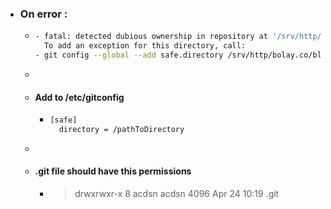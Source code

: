 - ### On error :
	- ```bash
	  - fatal: detected dubious ownership in repository at '/srv/http/bolay.co/bloxool-simple'
	    To add an exception for this directory, call:  
	  - git config --global --add safe.directory /srv/http/bolay.co/bloxool-simple
	  ```
	-
	- #### Add to /etc/gitconfig
		- ```bash
		  [safe]
		  	directory = /pathToDirectory
		  ```
	-
	- #### .git file should have this permissions
		- > drwxrwxr-x  8 acdsn acdsn 4096 Apr 24 10:19 .git